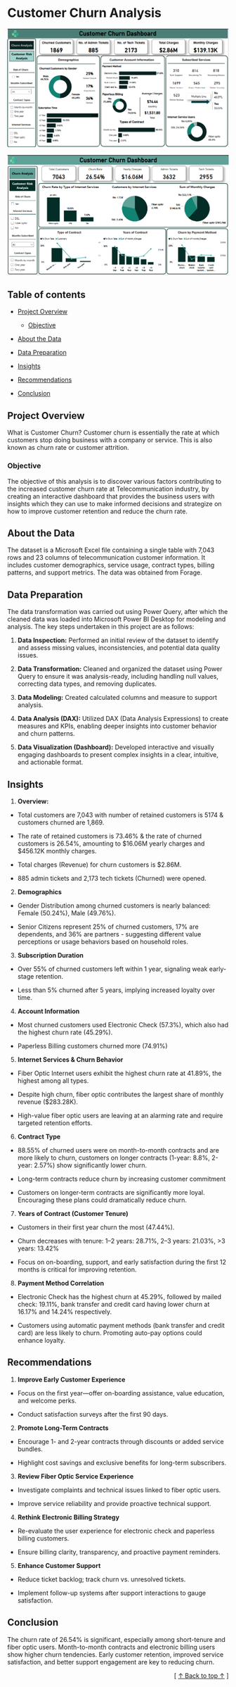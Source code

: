# **Customer Churn Analysis**
![alt text](image/Customer_Churn_Dashboard_1.PNG)

![alt text](image/Customer_Churn_Dashboard_2.PNG)


 ## Table of contents
- [Project Overview](#project-overview)

  - [Objective](#objective)

- [About the Data](#about-the-data) 

- [Data Preparation](#data-preparation)

- [Insights](#insights)

- [Recommendations](#recommendations)

- [Conclusion](#conclusion)
   


## Project Overview

What is Customer Churn? Customer churn is essentially the rate at which customers stop doing business with a company or service. This is also known as churn rate or customer attrition.

### Objective

The objective of this analysis is to discover various factors contributing to the increased customer churn rate at Telecommunication industry, by creating an interactive dashboard that provides the business users with insights which they can use to make informed decisions and strategize on how to improve customer retention and reduce the churn rate.


## About the Data

The dataset is a Microsoft Excel file containing a single table with 7,043 rows and 23 columns of telecommunication customer information. It includes customer demographics, service usage, contract types, billing patterns, and support metrics. The data was obtained from Forage.



## Data Preparation

 The data transformation was carried out using Power Query, after which the cleaned data was loaded into Microsoft Power BI Desktop for modeling and analysis. The key steps undertaken in this project are as follows:

1. **Data Inspection:** Performed an initial review of the dataset to identify and assess missing values, inconsistencies, and potential data quality issues.

2. **Data Transformation:** Cleaned and organized the dataset using Power Query to ensure it was analysis-ready, including handling null values, correcting data types, and removing duplicates.

3. **Data Modeling:** 
Created calculated columns and measure to support analysis.

4. **Data Analysis (DAX):** Utilized DAX (Data Analysis Expressions) to create measures and KPIs, enabling deeper insights into customer behavior and churn patterns.

5. **Data Visualization (Dashboard):** 
Developed interactive and visually engaging dashboards to present complex insights in a clear, intuitive, and actionable format.





## Insights


1. **Overview:**

- Total customers are 7,043 with number of retained customers is 5174 & customers churned are 1,869.

- The rate of retained customers is 73.46% & the rate of churned customers is 26.54%, amounting to $16.06M yearly charges and $456.12K monthly charges.

- Total charges (Revenue) for churn customers is $2.86M.
- 885 admin tickets and 2,173 tech tickets (Churned) were opened.


2. **Demographics**

- Gender Distribution among churned customers is nearly balanced: Female (50.24%), Male (49.76%).

- Senior Citizens represent 25% of churned customers, 17% are dependents, and 36% are partners - suggesting different value perceptions or usage behaviors based on household roles.



3. **Subscription Duration**

- Over 55% of churned customers left within 1 year, signaling weak early-stage retention.

- Less than 5% churned after 5 years, implying increased loyalty over time.

4. **Account Information**

- Most churned customers used Electronic Check (57.3%), which also had the highest churn rate (45.29%).

- Paperless Billing customers churned more (74.91%)


5. **Internet Services & Churn Behavior**

- Fiber Optic Internet users exhibit the highest churn rate at 41.89%, the highest among all types.

- Despite high churn, fiber optic contributes the largest share of monthly revenue ($283.28K).

- High-value fiber optic users are leaving at an alarming rate and require targeted retention efforts.

6. **Contract Type**

- 88.55% of churned users were on month-to-month contracts and are more likely to churn, customers on longer contracts (1-year: 8.8%, 2-year: 2.57%) show significantly lower churn. 

- Long-term contracts reduce churn by increasing customer commitment

- Customers on longer-term contracts are significantly more loyal. Encouraging these plans could dramatically reduce churn.


7. **Years of Contract (Customer Tenure)**

- Customers in their first year churn the most (47.44%).

- Churn decreases with tenure: 1–2 years: 28.71%, 2–3 years: 21.03%, >3 years: 13.42%

- Focus on on-boarding, support, and early satisfaction during the first 12 months is critical for improving retention.


8. **Payment Method Correlation**

- Electronic Check has the highest churn at 45.29%, followed by mailed check: 19.11%, bank transfer and credit card having lower churn at 16.17% and 14.24% respectively.

- Customers using automatic payment methods (bank transfer and credit card) are less likely to churn. Promoting auto-pay options could enhance loyalty.


## Recommendations

1. **Improve Early Customer Experience**

- Focus on the first year—offer on-boarding assistance, value education, and welcome perks.

- Conduct satisfaction surveys after the first 90 days.

2. **Promote Long-Term Contracts**

- Encourage 1- and 2-year contracts through discounts or added service bundles.

- Highlight cost savings and exclusive benefits for long-term subscribers.

3. **Review Fiber Optic Service Experience**

- Investigate complaints and technical issues linked to fiber optic users.

- Improve service reliability and provide proactive technical support.

4. **Rethink Electronic Billing Strategy**

- Re-evaluate the user experience for electronic check and paperless billing customers.

- Ensure billing clarity, transparency, and proactive payment reminders.

5. **Enhance Customer Support**

- Reduce ticket backlog; track churn vs. unresolved tickets.

- Implement follow-up systems after support interactions to gauge satisfaction.



## Conclusion
The churn rate of 26.54% is significant, especially among short-tenure and fiber optic users. Month-to-month contracts and electronic billing users show higher churn tendencies. Early customer retention, improved service satisfaction, and better support engagement are key to reducing churn.


<div align="right">[ <a href="#table-of-contents">↑ Back to top ↑</a> ]</div>


